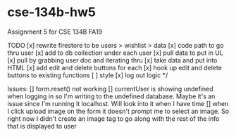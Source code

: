 # cse-134b-hw5
Assignment 5 for CSE 134B FA19


TODO
[x] rewrite firestore to be users > wishlist > data 
[x] code path to go thru user
[x] add to db collection under each user
[x] pull data to put in UL 
[x] pull by grabbing user doc and iterating thru 
[x] take data and put into HTML
[x] add edit and delete buttons for each
[x] hook up edit and delete buttons to existing functions
[ ] style
[x] log out logic
 */ 

 Issues:
 [] form.reset() not working
 [] currentUser is showing undefined when logging in so I'm writing to the undefined database. Maybe it's an issue since I'm running it localhost. Will look into it when I have time
 [] when I click upload image on the form it doesn't prompt me to select an image. So right now I didn't create an image tag to go along with the rest of the info that is displayed to user 